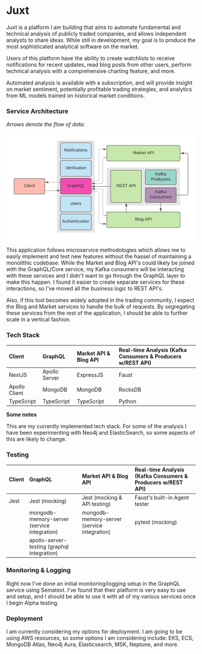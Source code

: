 # Juxt

Juxt is a platform I am building that aims to automate fundamental and technical analysis of publicly traded companies, and allows independent analysts to share ideas. While still in development, my goal is to produce the most sophisticated analytical software on the market.

Users of this platform have the ability to create watchlists to receive notifications for recent updates, read blog posts from other users, perform technical analysis with a comprehensive charting feature, and more.

Automated analysis is available with a subscription, and will provide insight on market sentiment, potentially profitable trading strategies, and analytics from  ML models trained on historical market conditions.

### Service Architecture

_Arrows denote the flow of data._

![Service Architecture](https://github.com/pererasys/juxt/blob/main/resources/architecture.png?raw=true)

This application follows microservice methodologies which allows me to easily implement and test new features without the hassel of maintaining a monolithic codebase. While the Market and Blog API's could likely be joined with the GraphQL/Core service, my Kafka consumers will be interacting with these services and I didn't want to go through the GraphQL layer to make this happen. I found it easier to create separate services for these interactions, so I've moved all the business logic to REST API's.

Also, if this tool becomes widely adopted in the trading community, I expect the Blog and Market services to handle the bulk of requests. By segregating these services from the rest of the application, I should be able to further scale in a vertical fashion.

### Tech Stack

| **Client**    | **GraphQL**   | **Market API & Blog API** | **Real-time Analysis (Kafka Consumers & Producers w/REST API)** |
| :------------ | :------------ | :------------------------ | :-------------------------------------------------------------- |
| NextJS        | Apollo Server | ExpressJS                 | Faust                                                           |
| Apollo Client | MongoDB       | MongoDB                   | RocksDB                                                         |
| TypeScript    | TypeScript    | TypeScript                | Python                                                          |

**Some notes**

This are my currently implemented tech stack. For some of the analysis I have been experimenting with Neo4j and ElasticSearch, so some aspects of this are likely to change.

### Testing

| **Client** | **GraphQL**                                 | **Market API & Blog API**                   | **Real-time Analysis (Kafka Consumers & Producers w/REST API)** |
| :--------- | :------------------------------------------ | :------------------------------------------ | :-------------------------------------------------------------- |
| Jest       | Jest (mocking)                              | Jest (mocking & API testing)                | Faust's built-in Agent tester                                   |
|            | mongodb-memory-server (service integration) | mongodb-memory-server (service integration) | pytest (mocking)                                                |
|            | apollo-server-testing (graphql integration) |                                             |                                                                 |

### Monitoring & Logging

Right now I've done an initial monitoring/logging setup in the GraphQL service using Sematext. I've found that their platform is very easy to use and setup, and I should be able to use it with all of my various services once I begin Alpha testing.

### Deployment

I am currently considering my options for deployment. I am going to be using AWS resources, so some options I am considering include: EKS, ECS, MongoDB Atlas, Neo4j Aura, Elasticsearch, MSK, Neptune, and more.
